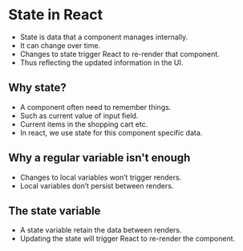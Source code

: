 # State in React

- State is data that a component manages internally.
- It can change over time.
- Changes to state trigger React to re-render that component.
- Thus reflecting the updated information in the UI.

## Why state?

- A component often need to remember things.
- Such as current value of input field.
- Current items in the shopping cart etc.
- In react, we use state for this component specific data.

## Why a regular variable isn't enough

- Changes to local variables won’t trigger renders. 
- Local variables don’t persist between renders.

## The state variable

- A state variable retain the data between renders.
- Updating the state will trigger React to re-render the component.
